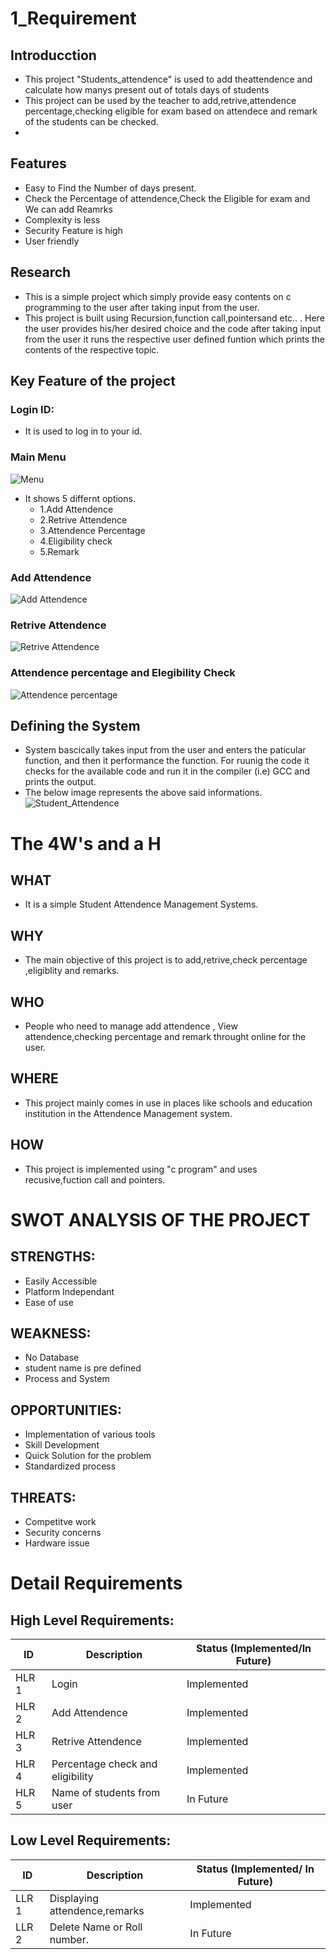 # 1_Requirement
## Introducction
*   This project "Students_attendence" is used to add theattendence and calculate how manys present out of totals days of students
*   This project can be used by the teacher to add,retrive,attendence percentage,checking eligible for exam based on attendece and remark of the students can be checked. 
*   
## Features
  * Easy to Find the Number of days present.
  * Check the Percentage of attendence,Check the Eligible for exam and We can add Reamrks
  * Complexity is less
  * Security Feature is high
  * User friendly
## Research
   * This is a simple project which simply provide easy contents on c programming to the user after taking input from the user.
   * This project is built using Recursion,function call,pointersand etc.. . Here the user provides his/her desired choice and the code after taking input from the user it runs the respective user defined funtion which prints the contents of the respective topic.
## Key Feature of the project 
###  Login ID:
  * It is used to log in to your id.
###  Main Menu
![Menu](https://images.unsplash.com/photo-1648964464147-f26433dcdaa7?ixlib=rb-1.2.1&ixid=MnwxMjA3fDB8MHxwcm9maWxlLXBhZ2V8NHx8fGVufDB8fHx8&auto=format&fit=crop&w=1000&q=60)
* It shows 5 differnt options.
	* 1.Add Attendence
	* 2.Retrive Attendence
	* 3.Attendence Percentage
	* 4.Eligibility check
	* 5.Remark
### Add Attendence
   ![Add Attendence](https://images.unsplash.com/photo-1648964646158-071f132a6cf5?ixlib=rb-1.2.1&ixid=MnwxMjA3fDB8MHxwcm9maWxlLXBhZ2V8M3x8fGVufDB8fHx8&auto=format&fit=crop&w=1000&q=60)
### Retrive Attendence
   ![Retrive Attendence](https://images.unsplash.com/photo-1648964652271-ec784609fa9b?ixlib=rb-1.2.1&ixid=MnwxMjA3fDB8MHxwcm9maWxlLXBhZ2V8Mnx8fGVufDB8fHx8&auto=format&fit=crop&w=1000&q=60)
### Attendence percentage and Elegibility Check
   ![Attendence percentage](https://images.unsplash.com/photo-1648964756796-42328049c14d?ixlib=rb-1.2.1&ixid=MnwxMjA3fDB8MHxwcm9maWxlLXBhZ2V8MXx8fGVufDB8fHx8&auto=format&fit=crop&w=1000&q=60)
## Defining the System
   * System bascically takes input from the user and enters the paticular function, and then it performance the function. For ruunig the code it checks for the available   code and run it in the compiler (i.e) GCC and prints the output.
   * The below image represents the above said informations.
![Student_Attendence](https://images.unsplash.com/photo-1648966140281-0fd69bb1c335?ixlib=rb-1.2.1&ixid=MnwxMjA3fDB8MHxwcm9maWxlLXBhZ2V8MXx8fGVufDB8fHx8&auto=format&fit=crop&w=600&q=60)


# The 4W's and a H 
## WHAT
  * It is a simple Student Attendence Management Systems.
## WHY
  * The main objective of this project is to add,retrive,check percentage ,eligiblity and remarks.
## WHO
  * People who need to manage add attendence , View attendence,checking percentage and remark throught online for the user.
## WHERE
  * This project mainly comes in use in places like schools  and education institution in the Attendence Management system.
## HOW
  * This project is implemented using "c program" and uses recusive,fuction call and pointers.

# SWOT ANALYSIS OF THE PROJECT
 ## STRENGTHS:
   * Easily Accessible
   * Platform Independant
   * Ease of use
## WEAKNESS:
   * No Database
   * student name is pre defined
   * Process and System
## OPPORTUNITIES:
   * Implementation of various tools
   * Skill Development
   * Quick Solution for the problem
   * Standardized process
## THREATS:
   * Competitve work
   * Security concerns
   * Hardware issue



# Detail Requirements

## High Level Requirements:

|  ID   | Description | Status (Implemented/In Future) |
| ----- | ----------- | ------------------------------ |
| HLR 1 |    Login    |  Implemented  |
| HLR 2 |    Add Attendence  | Implemented |
| HLR 3 |    Retrive Attendence   | Implemented |
| HLR 4 |   Percentage check and eligibility| Implemented
| HLR 5 |   Name of students from user  | In Future |

## Low Level Requirements:

|  ID   | Description | Status (Implemented/ In Future) |
| ----- | ----------- | ------------------------------- |
| LLR 1 |    Displaying attendence,remarks  |  Implemented  |
| LLR 2 |    Delete Name or Roll number. | In Future |

